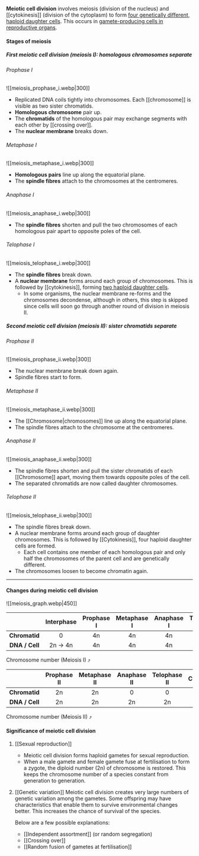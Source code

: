 **Meiotic cell division** involves meiosis (division of the nucleus) and [[cytokinesis]] (division of the cytoplasm) to form <u>four genetically different, haploid daughter cells</u>. This occurs in <u>gamete-producing cells in reproductive organs</u>.

#### Stages of meiosis
##### First meiotic cell division (meiosis I): homologous chromosomes separate
###### Prophase I
![[meiosis_prophase_i.webp|300]]
- Replicated DNA coils tightly into chromosomes.
  Each [[chromosome]] is visible as two sister chromatids.
- **Homologous chromosome** pair up.
- The **chromatids** of the homologous pair may exchange segments with each other by [[crossing over]].
- The **nuclear membrane** breaks down.

###### Metaphase I
![[meiosis_metaphase_i.webp|300]]
- **Homologous pairs** line up along the equatorial plane.
- The **spindle fibres** attach to the chromosomes at the centromeres.

###### Anaphase I
![[meiosis_anaphase_i.webp|300]]
- The **spindle fibres** shorten and pull the two chromosomes of each homologous pair apart to opposite poles of the cell.

###### Telophase I
![[meiosis_telophase_i.webp|300]]
- The **spindle fibres** break down.
- A **nuclear membrane** forms around each group of chromosomes. This is followed by [[cytokinesis]], forming <u>two haploid daughter cells</u>.
	- In some organisms, the nuclear membrane re-forms and the chromosomes decondense, although in others, this step is skipped since cells will soon go through another round of division in meiosis II.

##### Second meiotic cell division (meiosis II): sister chromatids separate
###### Prophase II
![[meiosis_prophase_ii.webp|300]]
- The nuclear membrane break down again.
- Spindle fibres start to form.

###### Metaphase II
![[meiosis_metaphase_ii.webp|300]]
- The [[Chromosome|chromosomes]] line up along the equatorial plane.
- The spindle fibres attach to the chromosome at the centromeres.

###### Anaphase II
![[meiosis_anaphase_ii.webp|300]]
- The spindle fibres shorten and pull the sister chromatids of each [[Chromosome]] apart, moving them towards opposite poles of the cell.
- The separated chromatids are now called daughter chromosomes.

###### Telophase II
![[meiosis_telophase_ii.webp|300]]
- The spindle fibres break down.
- A nuclear membrane forms around each group of daughter chromosomes. This is followed by [[Cytokinesis]], four haploid daughter cells are formed.
	- Each cell contains one member of each homologous pair and only half the chromosomes of the parent cell and are genetically different.
- The chromosomes loosen to become chromatin again.


<hr>

#### Changes during meiotic cell division
![[meiosis_graph.webp|450]]

|                | Interphase | Prophase I | Metaphase I | Anaphase I | Telophase I | Cytokinesis |
| :------------: | :--------: | :--------: | :---------: | :--------: | :---------: | :---------: |
| **Chromatid**  |     0      |     4n     |     4n      |     4n     |     4n      |   4n → 2n   |
| **DNA / Cell** |  2n → 4n   |     4n     |     4n      |     4n     |     4n      |   4n → 2n   |
Chromosome number (Meiosis I) ⤴

|                | Prophase II | Metaphase II | Anaphase II | Telophase II | Cytokinesis |
| :------------: | :---------: | :----------: | :---------: | :----------: | :---------: |
| **Chromatid**  |     2n      |      2n      |      0      |      0       |      0      |
| **DNA / Cell** |     2n      |      2n      |     2n      |      2n      |   2n → n    |
Chromosome number (Meiosis II) ⤴


#### Significance of meiotic cell division
1. [[Sexual reproduction]]
   - Meiotic cell division forms haploid gametes for sexual reproduction.
   - When a male gamete and female gamete fuse at fertilisation to form a zygote, the diploid number (2n) of chromosome is restored. This keeps the chromosome number of a species constant from generation to generation.

2. [[Genetic variation]]
   Meiotic cell division creates very large numbers of genetic variation among the gametes. Some offspring may have characteristics that enable them to survive environmental changes better. This increases the chance of survival of the species.
   
   Below are a few possible explanations:
   - [[Independent assortment]] (or random segregation)
   - [[Crossing over]]
   - [[Random fusion of gametes at fertilisation]]

